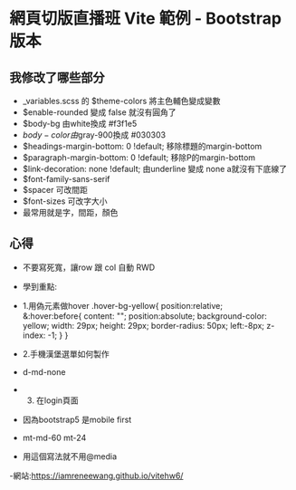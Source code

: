 # 網頁切版直播班 Vite 範例 - Bootstrap 版本

## 我修改了哪些部分
  - _variables.scss 的 $theme-colors 將主色輔色變成變數
  - $enable-rounded 變成 false 就沒有圓角了
  - $body-bg 由white換成 #f3f1e5
  - $body-color 由$gray-900換成 #030303
  - $headings-margin-bottom: 0 !default; 移除標題的margin-bottom
  - $paragraph-margin-bottom: 0 !default; 移除P的margin-bottom
  - $link-decoration: none !default; 由underline 變成 none a就沒有下底線了 
  - $font-family-sans-serif
  - $spacer 可改間距
  - $font-sizes 可改字大小
  - 最常用就是字，間距，顏色


## 心得
- 不要寫死寬，讓row 跟 col 自動 RWD
- 學到重點:
- 1.用偽元素做hover
.hover-bg-yellow{
  position:relative;  
  &:hover:before{
    content: "";
    position:absolute;
    background-color: yellow;
    width: 29px;
    height: 29px;
    border-radius: 50px;
    left:-8px;
    z-index: -1;
  }
}

- 2.手機漢堡選單如何製作
- d-md-none

- 3. 在login頁面
- 因為bootstrap5 是mobile first 
- mt-md-60 mt-24
- 用這個寫法就不用@media


-網站:https://iamreneewang.github.io/vitehw6/